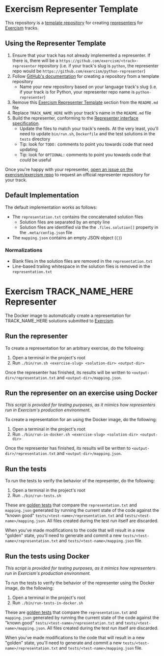 # Exercism Representer Template

This repository is a [template repository](https://help.github.com/en/github/creating-cloning-and-archiving-repositories/creating-a-template-repository) for creating [representers][representers] for [Exercism][exercism] tracks.

## Using the Representer Template

1. Ensure that your track has not already implemented a representer. If there is, there will be a `https://github.com/exercism/<track>-representer` repository (i.e. if your track's slug is `python`, the representer repo would be `https://github.com/exercism/python-representer`)
2. Follow [GitHub's documentation](https://help.github.com/en/github/creating-cloning-and-archiving-repositories/creating-a-repository-from-a-template) for creating a repository from a template repository
   - Name your new repository based on your language track's slug (i.e. if your track is for Python, your representer repo name is `python-representer`)
3. Remove this [Exercism Representer Template](#exercism-representer-template) section from the `README.md` file
4. Replace `TRACK_NAME_HERE` with your track's name in the `README.md` file
5. Build the representer, conforming to the [Representer interface specification](https://github.com/exercism/docs/blob/main/building/tooling/representers/interface.md).
   - Update the files to match your track's needs. At the very least, you'll need to update `bin/run.sh`, `Dockerfile` and the test solutions in the `tests` directory
   - Tip: look for `TODO:` comments to point you towards code that need updating
   - Tip: look for `OPTIONAL:` comments to point you towards code that _could_ be useful

Once you're happy with your representer, [open an issue on the exercism/exercism repo](https://github.com/exercism/exercism/issues/new?title=%5BTRACK%5D+Request+Representer+Repository) to request an official representer repository for your track.

## Default Implementation

The default implementation works as follows:

- The `representation.txt` contains the concatenated solution files
  - Solution files are separated by an empty line
  - Solution files are identified via the the `.files.solution[]` property in the `.meta/config.json` file
- The `mapping.json` contains an empty JSON object (`{}`)

### Normalizations

- Blank files in the solution files are removed in the `representation.txt`
- Line-based trailing whitespace in the solution files is removed in the `representation.txt`

# Exercism TRACK_NAME_HERE Representer

The Docker image to automatically create a representation for TRACK_NAME_HERE solutions submitted to [Exercism].

## Run the representer

To create a representation for an arbitrary exercise, do the following:

1. Open a terminal in the project's root
2. Run `./bin/run.sh <exercise-slug> <solution-dir> <output-dir>`

Once the representer has finished, its results will be written to `<output-dir>/representation.txt` and `<output-dir>/mapping.json`.

## Run the representer on an exercise using Docker

_This script is provided for testing purposes, as it mimics how representers run in Exercism's production environment._

To create a representation for an using the Docker image, do the following:

1. Open a terminal in the project's root
2. Run `./bin/run-in-docker.sh <exercise-slug> <solution-dir> <output-dir>`

Once the representer has finished, its results will be written to `<output-dir>/representation.txt` and `<output-dir>/mapping.json`.

## Run the tests

To run the tests to verify the behavior of the representer, do the following:

1. Open a terminal in the project's root
2. Run `./bin/run-tests.sh`

These are [golden tests][golden] that compare the `representation.txt` and `mapping.json` generated by running the current state of the code against the "known good" `tests/<test-name>/representation.txt` and `tests/<test-name>/mapping.json`. All files created during the test run itself are discarded.

When you've made modifications to the code that will result in a new "golden" state, you'll need to generate and commit a new `tests/<test-name>/representation.txt` and `tests/<test-name>/mapping.json` file.

## Run the tests using Docker

_This script is provided for testing purposes, as it mimics how representers run in Exercism's production environment._

To run the tests to verify the behavior of the representer using the Docker image, do the following:

1. Open a terminal in the project's root
2. Run `./bin/run-tests-in-docker.sh`

These are [golden tests][golden] that compare the `representation.txt` and `mapping.json` generated by running the current state of the code against the "known good" `tests/<test-name>/representation.txt` and `tests/<test-name>/mapping.json`. All files created during the test run itself are discarded.

When you've made modifications to the code that will result in a new "golden" state, you'll need to generate and commit a new `tests/<test-name>/representation.txt` and `tests/<test-name>/mapping.json` file.

[representers]: https://github.com/exercism/docs/tree/main/building/tooling/representers
[golden]: https://ro-che.info/articles/2017-12-04-golden-tests
[exercism]: https://exercism.io
